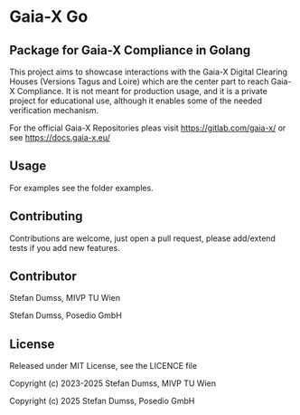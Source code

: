 # Gaia-X Go

## Package for Gaia-X Compliance in Golang

This project aims to showcase interactions with the Gaia-X Digital Clearing Houses (Versions Tagus and Loire) which are the center part to reach Gaia-X Compliance.
It is not meant for production usage, and it is a private project for educational use, although it enables some of the needed verification mechanism. 

For the official Gaia-X Repositories pleas visit https://gitlab.com/gaia-x/ or see https://docs.gaia-x.eu/

## Usage

For examples see the folder examples.


## Contributing
Contributions are welcome, just open a pull request, please add/extend tests if you add new features.

## Contributor
Stefan Dumss, MIVP TU Wien

Stefan Dumss, Posedio GmbH

## License
Released under MIT License, see the LICENCE file


Copyright (c) 2023-2025 Stefan Dumss, MIVP TU Wien

Copyright (c) 2025 Stefan Dumss, Posedio GmbH


